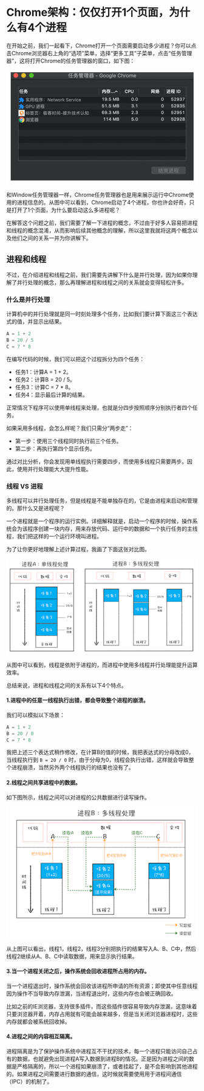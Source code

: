# Chrome架构：仅仅打开1个页面，为什么有4个进程

在开始之前，我们一起看下，Chrome打开一个页面需要启动多少进程？你可以点击Chrome浏览器右上角的“选项”菜单，选择“更多工具”子菜单，点击“任务管理器”，这将打开Chrome的任务管理器的窗口，如下图：

![Chrome任务管理器窗口](./img/window.png)

和Window任务管理器一样，Chrome任务管理器也是用来展示运行中Chrome使用的进程信息的。从图中可以看到，Chrome启动了4个进程，你也许会好奇，只是打开了1个页面，为什么要启动这么多进程呢？

在解答这个问题之前，我们需要了解一下进程的概念，不过由于好多人容易把进程和线程的概念混淆，从而影响后续其他概念的理解，所以这里我就将这两个概念以及他们之间的关系一并为你讲解下。

## 进程和线程

不过，在介绍进程和线程之前，我们需要先讲解下什么是并行处理，因为如果你理解了并行处理的概念，那么再理解进程和线程之间的关系就会变得轻松许多。

### 什么是并行处理

计算机中的并行处理就是同一时刻处理多个任务，比如我们要计算下面这三个表达式的值，并显示出结果。

```js
A = 1 + 2
B = 20 / 5
C = 7 * 8
```

在编写代码的时候，我们可以把这个过程拆分为四个任务：

- 任务1：计算A = 1 + 2。
- 任务2：计算B = 20 / 5。
- 任务3：计算C = 7 * 8。
- 任务4：显示最后计算的结果。

正常情况下程序可以使用单线程来处理，也就是分四步按照顺序分别执行者四个任务。

如果采用多线程，会怎么样呢？我们只需分“两步走”：

- 第一步：使用三个线程同时执行前三个任务。
- 第二步：再执行第四个显示任务。

通过对比分析，你会发现用单线程执行需要四步，而使用多线程只需要两步。因此，使用并行处理能大大提升性能。

### 线程 VS 进程

多线程可以并行处理任务，但是线程是不能单独存在的，它是由进程来启动和管理的。那什么又是进程呢？

一个进程就是一个程序的运行实例。详细解释就是，启动一个程序的时候，操作系统会为该程序创建一块内存，用来存放代码、运行中的数据和一个执行任务的主线程，我们把这样的一个运行环境叫进程。

为了让你更好地理解上述计算过程，我画了下面这张对比图。

![计算过程](./img/course.png)

从图中可以看到，线程是依附于进程的，而进程中使用多线程并行处理能提升运算效率。

总结来说，进程和线程之间的关系有以下4个特点。

#### 1.进程中的任意一线程执行出错，都会导致整个进程的崩溃。

我们可以模拟以下场景：

```js
A = 1 + 2
B = 20 / 0
C = 7 * 8
```

我把上述三个表达式稍作修改，在计算B的值的时候，我把表达式的分母改成0，当线程执行到 `B = 20 / 0` 时，由于分母为0，线程会执行出错，这样就会导致整个进程崩溃，当然另外两个线程执行的结果也没有了。

#### 2.线程之间共享进程中的数据。

如下图所示，线程之间可以对进程的公共数据进行读写操作。

![多线程处理](./img/multithreading.png)

从上图可以看出，线程1，线程2，线程3分别把执行的结果写入A、B、C中，然后线程2继续从A、B、C中读取数据，用来显示执行结果。

#### 3.当一个进程关闭之后，操作系统会回收进程所占用的内存。

当一个进程退出时，操作系统会回收该进程所申请的所有资源；即使其中任意线程因为操作不当导致内存泄漏，当进程退出时，这些内存也会被正确回收。

比如之前的IE浏览器，支持很多插件，而这些插件很容易导致内存泄漏，这意味着只要浏览器开着，内存占用就有可能会越来越多，但是当关闭浏览器进程时，这些内存就都会被系统回收掉。

#### 4.进程之间的内容相互隔离。

进程隔离是为了保护操作系统中进程互不干扰的技术，每一个进程只能访问自己占有的数据，也就避免出现进程A写入数据到进程B的情况。正是因为进程之间的数据是严格隔离的，所以一个进程如果崩溃了，或者挂起了，是不会影响到其他进程的。如果进程之间需要进行数据的通信，这时候就需要使用用于进程间通信（IPC）的机制了。
